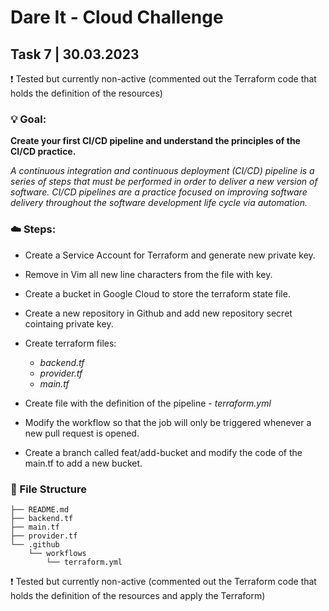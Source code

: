 # Dare It - Cloud Challenge

## Task 7 | 30.03.2023

❗ Tested but currently non-active (commented out the Terraform code that holds the definition of the resources)

###  :bulb: Goal:

**Create your first CI/CD pipeline and understand the principles of the CI/CD practice.**

*A continuous integration and continuous deployment (CI/CD) pipeline is a series of steps that must be performed in order to deliver a new version of software. CI/CD pipelines are a practice focused on improving software delivery throughout the software development life cycle via automation.*

### ☁️ Steps:

- Create a Service Account for Terraform and generate new private key.

- Remove in Vim all new line characters from the file with key.

- Create a bucket in Google Cloud to store the terraform state file.

- Create a new repository in Github and add new repository secret cointaing private key.

- Create terraform files:
    - *backend.tf*
    - *provider.tf*
    - *main.tf*

- Create file with the definition of the pipeline - *terraform.yml*

- Modify the workflow so that the job will only be triggered whenever a new pull request is opened.

- Create a branch called feat/add-bucket and modify the code of the main.tf to add a new bucket.

### 📁 File Structure

```
├── README.md
├── backend.tf
├── main.tf
├── provider.tf
└── .github
    └── workflows
        └── terraform.yml
```

❗ Tested but currently non-active (commented out the Terraform code that holds the definition of the resources and apply the Terraform)

